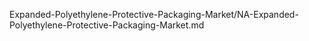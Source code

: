 


Expanded-Polyethylene-Protective-Packaging-Market/NA-Expanded-Polyethylene-Protective-Packaging-Market.md
